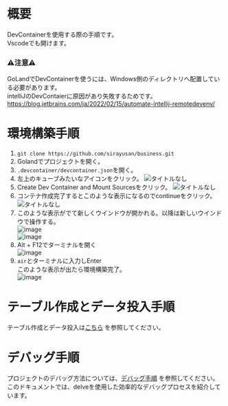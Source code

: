 # 概要
DevContainerを使用する際の手順です。  
Vscodeでも開けます。  

### ⚠️注意⚠️
GoLandでDevContainerを使うには、Windows側のディレクトリへ配置している必要があります。  
intelliJのDevContaierに原因があり失敗するためです。  
https://blog.jetbrains.com/ja/2022/02/15/automate-intellij-remotedevenv/

# 環境構築手順
1. `git clone https://github.com/sirayusan/business.git`
2.  Golandでプロジェクトを開く。
3.  `.devcontainer/devcontainer.json`を開く。
4. 左上のキューブみたいなアイコンをクリック。
![タイトルなし](https://github.com/sirayusan/business/assets/73060776/e40f04b5-158d-4e97-8694-95f62ed9ae8a)
5. Create Dev Container and Mount Sourcesをクリック。
![タイトルなし](https://github.com/sirayusan/business/assets/73060776/9b01aad6-2abb-4690-b690-c184764c22d2)
6. コンテナ作成完了するとこのような表示になるのでcontinueをクリック。
![タイトルなし](https://github.com/sirayusan/business/assets/73060776/690b8084-340b-4c43-baf5-4fef6d11efed)
7. このような表示がでて新しくウインドウが開かれる。以降は新しいウインドウで操作する。  
![image](https://github.com/sirayusan/business/assets/73060776/989e02ae-9595-451a-93e6-d637a33fb0aa)  
![image](https://github.com/sirayusan/business/assets/73060776/739bd03a-b40d-4fc6-a209-474225fbb41c)  
8. Alt + F12でターミナルを開く  
![image](https://github.com/sirayusan/business/assets/73060776/26fc15e0-09d3-43be-afa1-120889d1aa24)  
9. `air`とターミナルに入力しEnter  
このような表示が出たら環境構築完了。  
![image](https://github.com/sirayusan/business/assets/73060776/54a74657-e32a-42ab-9c1d-64fea294b58d)
# テーブル作成とデータ投入手順
テーブル作成とデータ投入は[こちら](./migration.md) を参照してください。
# デバッグ手順
プロジェクトのデバッグ方法については、[デバッグ手順](./debug.md) を参照してください。このドキュメントでは、delveを使用した効率的なデバッグプロセスを紹介しています。
